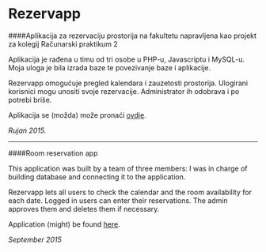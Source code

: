 # Rezervapp
####Aplikacija za rezervaciju prostorija na fakultetu napravljena kao projekt za kolegij Računarski praktikum 2

Aplikacija je rađena u timu od tri osobe u PHP-u, Javascriptu i MySQL-u. Moja uloga je bila izrada baze te povezivanje baze i aplikacije.

Rezervapp omogućuje pregled kalendara i zauzetosti prostorija. Ulogirani korisnici mogu unositi svoje rezervacije. Administrator ih odobrava i po potrebi briše.

Aplikacija se (možda) može pronaći [ovdje](http://web.studenti.math.pmf.unizg.hr/~amkarlo/).

*Rujan 2015.*

-------------------------------------------
####Room reservation app

This application was built by a team of three members: I was in charge of building database and connecting it to the application.

Rezervapp lets all users to check the calendar and the room availability for each date. Logged in users can enter their reservations. The admin approves them and deletes them if necessary.

Application (might) be found [here](http://web.studenti.math.pmf.unizg.hr/~amkarlo/).

*September 2015*
